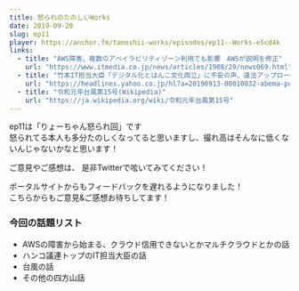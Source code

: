 ```yaml
---
title: 怒られのたのしいWorks
date: 2019-09-20
slug: ep11
player: https://anchor.fm/tanoshii-works/episodes/ep11--Works-e5cd4k
links:
  - title: "AWS障害、複数のアベイラビリティゾーン利用でも影響　AWSが説明を修正"
    url: "https://www.itmedia.co.jp/news/articles/1908/29/news069.html"
  - title: "竹本IT担当大臣「デジタル化とはんこ文化両立」に不安の声、違法アップロードアニメに高評価も"
    url: "https://headlines.yahoo.co.jp/hl?a=20190913-00010032-abema-pol"
  - title: "令和元年台風第15号(Wikipedia)"
    url: "https://ja.wikipedia.org/wiki/令和元年台風第15号"
---
```


ep11は「りょーちゃん怒られ回」です  
怒られてる本人も多分たのしくなってると思いますし、撮れ高はそんなに低くないんじゃないかなと思います！

ご意見やご感想は、 是非Twitterで呟いてみてください！

ポータルサイトからもフィードバックを遅れるようになりました！  
こちらからもご意見&ご感想お待ちしてます！

### 今回の話題リスト
- AWSの障害から始まる、クラウド信用できないとかマルチクラウドとかの話
- ハンコ議連トップのIT担当大臣の話
- 台風の話
- その他の四方山話

